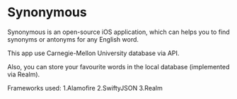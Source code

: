 # Synonymous
Synonymous is an open-source iOS application, which can helps you to find synonyms or antonyms for any English word.

This app use Carnegie-Mellon University database via API.

Also, you can store your favourite words in the local database (implemented via Realm).

Frameworks used:
1.Alamofire
2.SwiftyJSON
3.Realm
